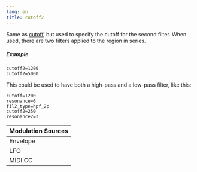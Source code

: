 ```yaml
---
lang: en
title: cutoff2
---
```

Same as [cutoff](cutoff), but used to specify the cutoff for the second filter.
When used, there are two filters applied to the region in series.

##### Example

```
cutoff2=1200
cutoff2=5000
```

This could be used to have both a high-pass and a low-pass filter, like this:

```
cutoff=1200
resonance=6
fil2_type=hpf_2p
cutoff2=250
resonance2=3
```

| Modulation Sources
|           ---
| Envelope | ✓ |
| LFO      | ✓ |
| MIDI CC  | ✓ | cutoff2_onccN
